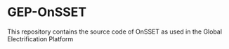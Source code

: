 # GEP-OnSSET
This repository contains the source code of OnSSET as used in the Global Electrification Platform  
